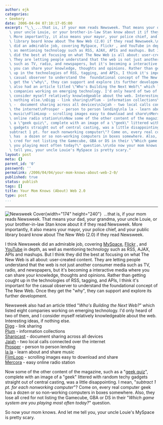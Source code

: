 ```yaml
---
author: ejk
categories:
- Geekery
date: 2006-04-04 07:10:17-05:00
excerpt: "\_\_...that is, if your mom reads Newsweek. That means your dad, your grandma,\
  \ your uncle Louie, or your brother-in-law Stan know about it if they read Newsweek.\
  \ More importantly, it also means your mayor, your police chief, and your public\
  \ library board know about The New Web (2.0) if they read Newsweek.\n\nI think Newsweek\
  \ did an admirable job, covering MySpace, Flickr , and YouTube in depth, as well\
  \ as mentioning technology such as RSS, AJAX, APIs and mashups. But I think they\
  \ did the best at focusing on what The New Web is all about: user-created content.\
  \ They are letting people understand that the web is not just another consumer media\
  \ such as TV, radio, and newspapers, but it's becoming a interactive media where\
  \ you can share your knowledge, thoughts and opinions. Rather than getting cought\
  \ up in the technologies of RSS, tagging, and APIs, I think it's important for the\
  \ casual observer to understand the  foundational concept of The New Web. Once they\
  \ get the \"why\", they can support and explore its further development.\n\nNewsweek\
  \ also had an article titled \"Who's Building the Next Web?\" which listed eight\
  \ companies working on emerging technology. I'd only heard of two of them, and I\
  \ consider myself relatively knowledgeable about the web. Interesting ideas, if\
  \ nothing else.\nDigg - link sharing\nPlum - information collections\nSharpcast\
  \ -  document sharing across all devices\nJajah - two local calls connected over\
  \ the internet\nProsper - person to person lending\nla la - learn about and share\
  \ music\nFlimLoop - scrolling images easy to download and share\nMercora - easy\
  \ online radio station\n\nNow some of the other content of the magazine, such as\
  \ a \"geek quiz\", complete with an image of a \"geek\" littered with random techy\
  \ gadgets straight out of central casting, was a little disappointing. I mean, \"\
  subtract 1 pt. for each nonworking computer\"? Come on, every real computer geek\
  \ has  a dozen or so non-working computers in boxes somewhere. Also, they lose all\
  \ cred for not listing the Gamecube, GBA or DS in their \"Which game system are\
  \ you playing most often today?\" question.\n\nSo now your mom knows. And let me\
  \ tell you, your uncle Louie's MySpace is pretty scary."
layout: post
meta: {}
parent_id: '0'
password: ''
permalink: /2006/04/04/your-mom-knows-about-web-2-0/
published: true
status: publish
tags: []
title: Your Mom Knows (About) Web 2.0
type: post
...
```

---

![Newsweek Cover](%7B%7B%20site.baseurl%20%7D%7D/assets/2006/04/123143791_f097922e41_o.jpg){width="174" height="240"}  ...that is, if your mom reads Newsweek. That means your dad, your grandma, your uncle Louie, or your brother-in-law Stan know about it if they read Newsweek. More importantly, it also means your mayor, your police chief, and your public library board know about The New Web (2.0) if they read Newsweek.

I think Newsweek did an admirable job, covering [MySpace](http://www.myspace.com), [Flickr](http://www.flickr.com) , and [YouTube](http://www.youtube.com) in depth, as well as mentioning technology such as RSS, AJAX, APIs and mashups. But I think they did the best at focusing on what The New Web is all about: user-created content. They are letting people understand that the web is not just another consumer media such as TV, radio, and newspapers, but it's becoming a interactive media where you can share your knowledge, thoughts and opinions. Rather than getting cought up in the technologies of RSS, tagging, and APIs, I think it's important for the casual observer to understand the foundational concept of The New Web. Once they get the "why", they can support and explore its further development.

Newsweek also had an article titled "*Who's Building the Next Web?*" which listed eight companies working on emerging technology. I'd only heard of two of them, and I consider myself relatively knowledgeable about the web. Interesting ideas, if nothing else.\
[Digg](http://www.digg.com) - link sharing\
[Plum](http://www.plum.com) - information collections\
[Sharpcast](http://www.sharpcast.com) - document sharing across all devices\
[Jajah](http://www.jajah.com) - two local calls connected over the internet\
[Prosper](http://www.prosper.com) - person to person lending\
[la la](http://www.lala.com) - learn about and share music\
[FlimLoop](http://www.flimloop.com) - scrolling images easy to download and share\
[Mercora](http://www.mercora.com) - easy online radio station

Now some of the other content of the magazine, such as a "[geek quiz](http://www.msnbc.msn.com/id/11977271/site/newsweek/)", complete with an image of a "geek" littered with random techy gadgets straight out of central casting, was a little disappointing. I mean, "*subtract 1 pt. for each nonworking computer*"? Come on, every real computer geek has a dozen or so non-working computers in boxes somewhere. Also, they lose all cred for not listing the Gamecube, GBA or DS in their "*Which game system are you playing most often today?*" question.

So now your mom knows. And let me tell you, your uncle Louie's MySpace is pretty scary.
